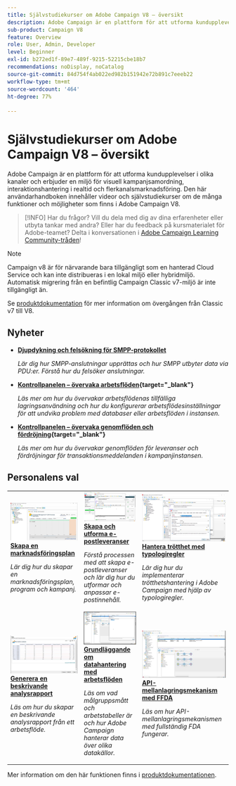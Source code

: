 ```yaml
---
title: Självstudiekurser om Adobe Campaign V8 – översikt
description: Adobe Campaign är en plattform för att utforma kundupplevelser i olika kanaler och erbjuder en miljö för visuell kampanjsamordning, interaktionshantering i realtid och flerkanalsmarknadsföring. Den här användarhandboken innehåller videor och självstudiekurser om de många funktioner och möjligheter som finns i Adobe Campaign Standard.
sub-product: Campaign V8
feature: Overview
role: User, Admin, Developer
level: Beginner
exl-id: b272ed1f-89e7-489f-9215-52215cbe18b7
recommendations: noDisplay, noCatalog
source-git-commit: 84d754f4ab022ed982b151942e72b891c7eeeb22
workflow-type: tm+mt
source-wordcount: '464'
ht-degree: 77%

---
```


# Självstudiekurser om Adobe Campaign V8 – översikt

Adobe Campaign är en plattform för att utforma kundupplevelser i olika kanaler och erbjuder en miljö för visuell kampanjsamordning, interaktionshantering i realtid och flerkanalsmarknadsföring. Den här användarhandboken innehåller videor och självstudiekurser om de många funktioner och möjligheter som finns i Adobe Campaign V8.

>[!INFO]
> Har du frågor? Vill du dela med dig av dina erfarenheter eller utbyta tankar med andra? Eller har du feedback på kursmaterialet för Adobe-teamet? Delta i konversationen i [Adobe Campaign Learning Community-tråden](https://experienceleaguecommunities.adobe.com:443/t5/adobe-campaign-classic/join-the-discussion-on-adobe-campaign-learning/td-p/419096)!

>[!NOTE]
> Campaign v8 är för närvarande bara tillgängligt som en hanterad Cloud Service och kan inte distribueras i en lokal miljö eller hybridmiljö. Automatisk migrering från en befintlig Campaign Classic v7-miljö är inte tillgängligt än.
>
>Se [produktdokumentation](https://experienceleague.adobe.com/docs/campaign/campaign-v8/new/v7-to-v8.html) för mer information om övergången från Classic v7 till V8.

## Nyheter

* **[Djupdykning och felsökning för SMPP-protokollet](https://experienceleague.adobe.com/docs/campaign-learn/set-up-sms-for-adobe-campaign/smpp-deep-dive-and-troubleshooting.html?lang=sv)**

   *Lär dig hur SMPP-anslutningar upprättas och hur SMPP utbyter data via PDU:er. Förstå hur du felsöker anslutningar.*

* **[Kontrollpanelen – övervaka arbetsflöden](https://experienceleague.adobe.com/docs/control-panel-learn/tutorials/performance-monitoring/monitor-workflows.html?lang=en){target=&quot;_blank&quot;}**

   *Läs mer om hur du övervakar arbetsflödenas tillfälliga lagringsanvändning och hur du konfigurerar arbetsflödesinställningar för att undvika problem med databaser eller arbetsflöden i instansen.*

* **[Kontrollpanelen – övervaka genomflöden och fördröjning](https://experienceleague.adobe.com/docs/control-panel-learn/tutorials/performance-monitoring/monitor-throughputs-and-latency.html?lang=en){target=&quot;_blank&quot;}**

   *Läs mer om hur du övervakar genomflöden för leveranser och fördröjningar för transaktionsmeddelanden i kampanjinstansen.*

## Personalens val

<table>
<tr>
  <td>
    <a href="/help/get-started/create-a-marketing-plan-programs-and-campaigns.md">
      <img alt="Skapa en marknadsföringsplan, program och kampanjer (video)" src="./assets/333810.jpg"/>
    </a>
    <div>
      <a href="/help/get-started/create-a-marketing-plan-programs-and-campaigns.md">
    <strong>Skapa en marknadsföringsplan</strong>
    </a>
    </div>
    <p>
    <em>Lär dig hur du skapar en marknadsföringsplan, program och kampanj.</em>
    <p>
  </td>
   <td>
    <a href="./content-creation/create-and-design-email-deliveries.md">
      <img alt="Skapa och utforma e-postleveranser (video)" src="./assets/333476.jpg" />
    </a>
    <div>
      <a href="./content-creation/create-and-design-email-deliveries.md">
    <strong>Skapa och utforma e-postleveranser</strong>
    </a>
    </div>
    <p>
    <em>Förstå processen med att skapa e-postleveranser och lär dig hur du utformar och anpassar e-postinnehåll.
</em>
    <p>
  </td>
  <td>
    <a href="./send-messages/fatigue-management/typology-rules-for-fatigue-management.md">
      <img alt="Hantera trötthet med typologiregler (video)" src="./assets/333787.jpg" />
    </a>
    <div>
      <a href="./send-messages/fatigue-management/typology-rules-for-fatigue-management.md">
    <strong>Hantera trötthet med typologiregler</strong>
    </a>
    </div>
    <p>
    <em>Lär dig hur du implementerar trötthetshantering i Adobe Campaign med hjälp av typologiregler. </em>
    <p>
  </td>
</tr>
<tr>
</td>
  <td>
    <a href="./reporting/generate-a-descriptive-analysis-report.md">
      <img alt="Generera en beskrivande analysrapport" src="./assets/333994.jpg" />
    </a>
    <div>
      <a href="./reporting/generate-a-descriptive-analysis-report.md">
    <strong>Generera en beskrivande analysrapport</strong>
    </a>
    </div>
    <p>
    <em>Läs om hur du skapar en beskrivande analysrapport från ett arbetsflöde.</em>
    <p>
  </td>
  <td>
   <a href="./data-management/data-management-fundamentals.md">
      <img alt="Grundläggande om datahantering med arbetsflöden" src="./assets/339992.jpg" />
    </a>
     <div>
      <a href="./data-management/data-management-fundamentals.md">
    <strong>Grundläggande om datahantering med arbetsflöden</strong>
    </a>
    </div>
    <p>
    <em>Läs om vad målgruppsmått och arbetstabeller är och hur Adobe Campaign hanterar data över olika datakällor.</em>
    <p>
  </td>
  <td>
   <a href="./data-management/api-staging-mechanism.md">
      <img alt="API-mellanlagringsmekanism med FFDA" src="./assets/339276.jpg" />
    </a>
     <div>
      <a href="./data-management/api-staging-mechanism.md">
    <strong>API-mellanlagringsmekanism med FFDA</strong>
    </a>
    </div>
    <p>
    <em>Läs om hur API-mellanlagringsmekanismen med fullständig FDA fungerar.</em>
    <p>
  </td>
</tr>
</table>

Mer information om den här funktionen finns i [produktdokumentationen](https://experienceleague.adobe.com/docs/campaign-v8.html?lang=sv).
